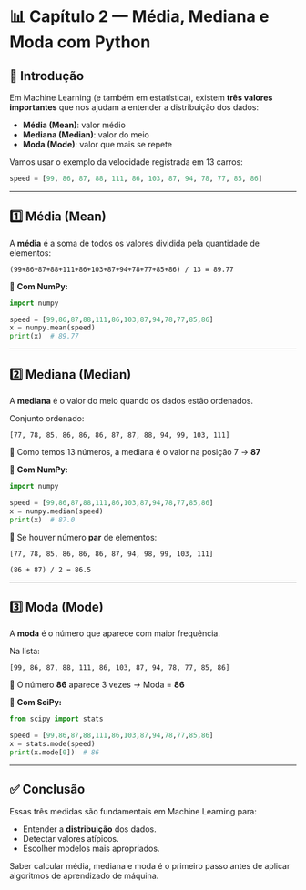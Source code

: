 
# 📊 Capítulo 2 — Média, Mediana e Moda com Python

## 📌 Introdução

Em Machine Learning (e também em estatística), existem **três valores importantes** que nos ajudam a entender a distribuição dos dados:

- **Média (Mean)**: valor médio
- **Mediana (Median)**: valor do meio
- **Moda (Mode)**: valor que mais se repete

Vamos usar o exemplo da velocidade registrada em 13 carros:

```python
speed = [99, 86, 87, 88, 111, 86, 103, 87, 94, 78, 77, 85, 86]
```

---

## 1️⃣ Média (Mean)

A **média** é a soma de todos os valores dividida pela quantidade de elementos:

```text
(99+86+87+88+111+86+103+87+94+78+77+85+86) / 13 = 89.77
```

📌 **Com NumPy:**

```python
import numpy

speed = [99,86,87,88,111,86,103,87,94,78,77,85,86]
x = numpy.mean(speed)
print(x)  # 89.77
```

---

## 2️⃣ Mediana (Median)

A **mediana** é o valor do meio quando os dados estão ordenados.

Conjunto ordenado:

```
[77, 78, 85, 86, 86, 86, 87, 87, 88, 94, 99, 103, 111]
```

🧮 Como temos 13 números, a mediana é o valor na posição 7 → **87**

📌 **Com NumPy:**

```python
import numpy

speed = [99,86,87,88,111,86,103,87,94,78,77,85,86]
x = numpy.median(speed)
print(x)  # 87.0
```

📌 Se houver número **par** de elementos:

```text
[77, 78, 85, 86, 86, 86, 87, 94, 98, 99, 103, 111]

(86 + 87) / 2 = 86.5
```

---

## 3️⃣ Moda (Mode)

A **moda** é o número que aparece com maior frequência.

Na lista:

```
[99, 86, 87, 88, 111, 86, 103, 87, 94, 78, 77, 85, 86]
```

🔁 O número **86** aparece 3 vezes → Moda = **86**

📌 **Com SciPy:**

```python
from scipy import stats

speed = [99,86,87,88,111,86,103,87,94,78,77,85,86]
x = stats.mode(speed)
print(x.mode[0])  # 86
```

---

## ✅ Conclusão

Essas três medidas são fundamentais em Machine Learning para:

- Entender a **distribuição** dos dados.
- Detectar valores atípicos.
- Escolher modelos mais apropriados.

Saber calcular média, mediana e moda é o primeiro passo antes de aplicar algoritmos de aprendizado de máquina.

